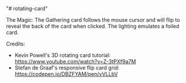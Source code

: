 "# rotating-card" 

The Magic: The Gathering card follows the mouse cursor and will flip to reveal the back of the card when clicked. The lighting emulates a foiled card.

Credits:
* Kevin Powell's 3D rotating card tutorial: https://www.youtube.com/watch?v=Z-3tPXf9a7M
* Stefan de Graaf's responsive flip card grid: https://codepen.io/DBZFYAM/pen/vVLLbV 
